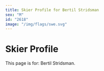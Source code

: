 ```yaml
---
title: Skier Profile for Bertil Stridsman
sex: "M"
id: "2618"
image: "/img/flags/swe.svg" 
---
```


# Skier Profile

This page is for: Bertil Stridsman.
    